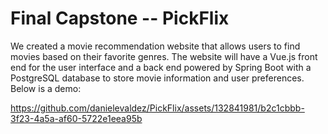 # Final Capstone -- PickFlix
​We created a movie recommendation website that allows users to find movies based on their favorite genres. The website will have a Vue.js front end for the user interface and a back end powered by Spring Boot with a PostgreSQL database to store movie information and user preferences.
Below is a demo:



https://github.com/danielevaldez/PickFlix/assets/132841981/b2c1cbbb-3f23-4a5a-af60-5722e1eea95b

